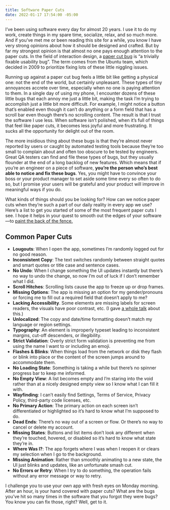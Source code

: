 ```yaml
---
title: Software Paper Cuts
date: 2022-01-17 17:54:00 -05:00
---
```


I’ve been using software every day for almost 20 years. I use it to do my work, create things in my spare time, socialize, relax, and so much more. And if you’ve met me or been reading this site for a while, you know I have very strong opinions about how it should be designed and crafted. But by far my strongest opinion is that almost no one pays enough attention to the paper cuts. In the field of interaction design, a [paper cut bug](https://en.wikipedia.org/wiki/Paper_cut_bug) is “a trivially fixable usability bug”. The term comes from the Ubuntu team, which decided in 2009 to prioritize fixing lots of these little niggling issues. 

Running up against a paper cut bug feels a little bit like getting a physical one: not the end of the world, but certainly unpleasant. These types of tiny annoyances accrete over time, especially when no one is paying attention to them. In a single day of using my phone, I encounter dozens of these little bugs that each annoy me just a little bit, making the task I’m trying to accomplish just a little bit more difficult.  For example, I might notice a button that’s enabled even though it can’t do anything or a form field that has a scroll bar even though there’s no scrolling content. The result is that I trust the software I use less. When software isn’t polished, when it’s full of things that feel like paper cuts, it becomes less joyful and more frustrating. It sucks all the opportunity for delight out of the room.

The more insidious thing about these bugs is that they’re almost never reported by users or caught by automated testing tools because they’re too small to complain about and often too obscure to be tested by engineers. Great QA testers can find and file these types of bugs, but they usually flounder at the end of a long backlog of new features. Which means that if you’re an engineer on a piece of software, **you’re the person who’s best able to notice and fix these bugs**. Yes, you might have to convince your boss or your product manager to set aside some time every so often to do so, but I promise your users will be grateful and your product will improve in meaningful ways if you do.

What kinds of things should you be looking for? How can we notice paper cuts when they’re such a part of our daily reality in every app we use? Here’s a list to get you started of some of the most frequent paper cuts I see. I hope it helps in your quest to smooth out the edges of your software—to [paint the back of the fence.](https://www.linkedin.com/pulse/paint-back-fence-chris-clark/)

## Common Paper Cuts

* **Lougouts**: When I open the app, sometimes I’m randomly logged out for no good reason.
* **Inconsistent Copy**: The text switches randomly between straight quotes and smart quotes or title case and sentence cases.
* **No Undo**: When I change something the UI updates instantly but there’s no way to undo the change, so now I’m out of luck if I don’t remember what I did.
* **Scroll Hitches**: Scrolling lists cause the app to freeze up or drop frames.
* **Missing Options**: The app is missing an option for my gender/pronouns or forcing me to fill out a required field that doesn’t apply to me?
* **Lacking Accessibility**. Some elements are missing labels for screen readers, the visuals have poor contrast, etc. (I gave [a whole talk](https://matthewbischoff.com/apps-for-all/) about this.)
* **Unlocalized**: The copy and date/time formatting doesn’t match my language or region settings.
* **Typography**: An element is improperly typeset leading to inconsistent margins, cut-off descenders, or illegibility.
* **Strict Validation**: Overly strict form validation is preventing me from using the name I want to or including an emoji.
* **Flashes & Blinks**: When things load from the network or disk they flash or blink into place or the content of the screen jumps around to accommodate them.
* **No Loading State**: Something is taking a while but there’s no spinner progress bar to keep me informed.
* **No Empty View**: A list becomes empty and I’m staring into the void rather than at a nicely designed empty view so I know what I can fill it with.
* **Wayfinding**: I can’t easily find Settings, Terms of Service, Privacy Policy, third-party code licenses, etc.
* **No Primary Action**: The primary action on each screen isn’t differentiated or highlighted so it’s hard to know what I’m supposed to do.
* **Dead Ends**: There’s no way out of a screen or flow. Or there’s no way to cancel or delete my account.
* **Missing States**: Buttons and list items don’t look any different when they’re touched, hovered, or disabled so it’s hard to know what state they’re in.
* **Where Was I?**: The app forgets where I was when I reopen it or clears my selection when I go to the background.
* **Missing Animation**: Rather than smoothly animating to a new state, the UI just blinks and updates, like an unfortunate smash cut.
* **No Errors or Retry**: When I try to do something, the operation fails without any error message or way to retry.

I challenge you to use your own app with fresh eyes on Monday morning. After an hour, is your hand covered with paper cuts? What are the bugs you’ve hit so many times in the software that you forgot they were bugs? You know you can fix those, right? Well, get to it.